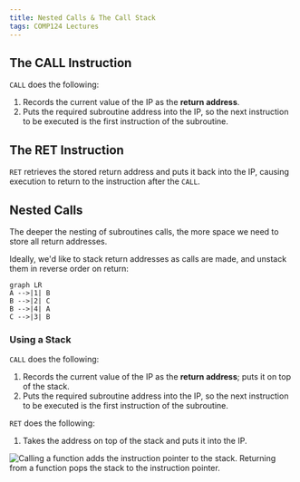```yaml
---
title: Nested Calls & The Call Stack
tags: COMP124 Lectures
---
```

## The CALL Instruction
`CALL` does the following:

1. Records the current value of the IP as the **return address**.
1. Puts the required subroutine address into the IP, so the next instruction to be executed is the first instruction of the subroutine.

## The RET Instruction
`RET` retrieves the stored return address and puts it back into the IP, causing execution to return to the instruction after the `CALL`.

## Nested Calls
The deeper the nesting of subroutines calls, the more space we need to store all return addresses.

Ideally, we'd like to stack return addresses as calls are made, and unstack them in reverse order on return:

```mermaid
graph LR
A -->|1| B
B -->|2| C
B -->|4| A
C -->|3| B
```

### Using a Stack
`CALL` does the following:

1. Records the current value of the IP as the **return address**; puts it on top of the stack.
1. Puts the required subroutine address into the IP, so the next instruction to be executed is the first instruction of the subroutine.

`RET` does the following:

1. Takes the address on top of the stack and puts it into the IP.

![Calling a function adds the instruction pointer to the stack. Returning from a function pops the stack to the instruction pointer.]({{site.baseurl}}/assets/comp124/lectures/2021-02-23-2.png)